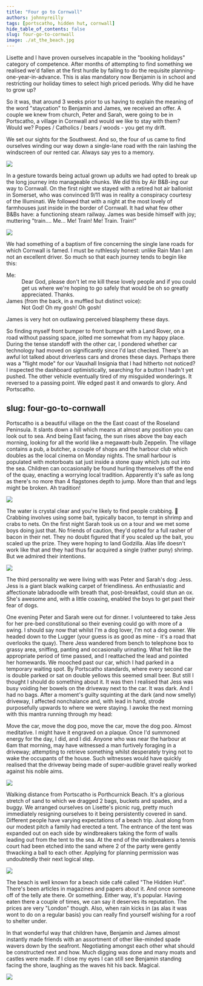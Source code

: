 ```yaml
---
title: "Four go to Cornwall"
authors: johnnyreilly
tags: [portscatho, hidden hut, cornwall]
hide_table_of_contents: false
slug: four-go-to-cornwall
image: ./at_the_beach.jpg
---
```

Lisette and I have proven ourselves incapable in the "booking holidays" category of competence. After months of attempting to find something we realised we'd fallen at the first hurdle by failing to do the requisite planning-one-year-in-advance. This is alas mandatory now Benjamin is in school and restricting our holiday times to select high priced periods. Why did he have to grow up?

So it was, that around 3 weeks prior to us having to explain the meaning of the word "staycation" to Benjamin and James, we received an offer. A couple we knew from church, Peter and Sarah, were going to be in Portscatho, a village in Cornwall and would we like to stay with them? Would we? Popes / Catholics / bears / woods - you get my drift.

<!---

<p>It was, to be honest, a slightly more considered decision than that. Lisette was concerned for Peter and Sarah's sleep; Benjamin and James being the very definition of early risers. Knowing that our potential hosts / housemates (... hostmates? yes!) had raised boys, my view was: they've been there; they'll understand. Lisette was more: they've been there - perhaps they don't want a reminder? Reader: self-interest will out.</p>

--->

We set our sights for the Southwest. And so, the four of us came to find ourselves winding our way down a single-lane road with the rain lashing the windscreen of our rented car. Always say yes to a memory.

![](boys_with_trains.jpg)

In a gesture towards being actual grown up adults we had opted to break up the long journey into manageable chunks. We did this by Air B&B-ing our way to Cornwall. On the first night we stayed with a retired hot air ballonist in Somerset, who was convinced 9/11 was in reality a conspiracy courtesy of the Illuminati. We followed that with a night at the most lovely of farmhouses just inside in the border of Cornwall. It had what few other B&Bs have: a functioning steam railway. James was beside himself with joy; muttering "train.... Me... Me! Train! Me! Train. Train!"

![](James_delighted.jpg)

We had something of a baptism of fire concerning the single lane roads for which Cornwall is famed. I must be ruthlessly honest: unlike Rain Man I am not an excellent driver. So much so that each journey tends to begin like this:



<dl><dt>Me:</dt><dd>Dear God, please don't let me kill these lovely people and if you could get us where we're hoping to go safely that would be oh so greatly appreciated. Thanks. </dd><dt>James (from the back, in a muffled but distinct voice):</dt><dd>Not God! Oh my gosh! Oh gosh!</dd></dl>



James is very hot on outlawing perceived blasphemy these days.

So finding myself front bumper to front bumper with a Land Rover, on a road without passing space, jolted me somewhat from my happy place. During the tense standoff with the other car, I pondered whether car technology had moved on significantly since I'd last checked. There's an awful lot talked about driverless cars and drones these days. Perhaps there was a "flight mode" for our Vauxhall Insignia that I had hitherto not noticed? I inspected the dashboard optimistically, searching for a button I hadn't yet pushed. The other vehicle eventually tired of my misguided wonderings. It reversed to a passing point. We edged past it and onwards to glory. And Portscatho.

slug: four-go-to-cornwall
---

Portscatho is a beautiful village on the the East coast of the Roseland Peninsula. It slants down a hill which means at almost any position you can look out to sea. And being East facing, the sun rises above the bay each morning, looking for all the world like a megawatt-bulb Zeppelin. The village contains a pub, a butcher, a couple of shops and the harbour club which doubles as the local cinema on Monday nights. The small harbour is populated with motorboats sat just inside a stone quay which juts out into the sea. Children can occasionally be found hurling themselves off the end of the quay, enacting a worrying local tradition. Apparently it's safe as long as there's no more than 4 flagstones depth to jump. More than that and legs might be broken. Ah tradition!

![](https://blogger.googleusercontent.com/img/b/R29vZ2xl/AVvXsEhfC0EKK3XZRk__gk16-JrRDld3ad2UnGib6XssdgAoNkzjRydN8NEbS0ZXJTLwMKDBODwmZmwXTbPEVxYiPrh4hZSEqSf959W7faruf4_XuOBntOn14EfXlYQBdZwWj5ZSac_n0AM4aDw/s400/IMG_20170810_063828.jpg)

The water is crystal clear and you're likely to find people crabbing. 🦀 Crabbing involves using some bait, typically bacon, to tempt in shrimp and crabs to nets. On the first night Sarah took us on a tour and we met some boys doing just that. No friends of caution, they'd opted for a full rasher of bacon in their net. They no doubt figured that if you scaled up the bait, you scaled up the prize. They were hoping to land Godzilla. Alas life doesn't work like that and they had thus far acquired a single (rather puny) shrimp. But we admired their intentions.

![](https://blogger.googleusercontent.com/img/b/R29vZ2xl/AVvXsEgiBwL-tT2w3DTxsOjbR_RbBAp89a5NKsuaYt2pq2uXXtkbFoYJgjmFQGhZwWnqsecMjLVdWvvYJfvg_5iRHnq1Ja1Sz2t-tKSaMlMaAj5NmR05jhEItehmPc6k2_PPtHwwLY3D8g9KG4U/s400/IMG_20170810_075933.jpg)

The third personality we were living with was Peter and Sarah's dog: Jess. Jess is a giant black walking carpet of friendliness. An enthusiastic and affectionate labradoodle with breath that, post-breakfast, could stun an ox. She's awesome and, with a little coaxing, enabled the boys to get past their fear of dogs.

One evening Peter and Sarah were out for dinner. I volunteered to take Jess for her pre-bed constitutional so their evening could go with more of a swing. I should say now that whilst I'm a dog lover, I'm not a dog owner. We headed down to the Lugger (your guess is as good as mine - it's a road that overlooks the quay). There Jess wandered from bench to telephone box to grassy area, sniffing, panting and occasionally urinating. What felt like the appropriate period of time passed, and I reattached the lead and pointed her homewards. We mooched past our car, which I had parked in a temporary waiting spot. By Portscatho standards, where every second car is double parked or sat on double yellows this seemed small beer. But still I thought I should do something about it. It was then I realised that Jess was busy voiding her bowels on the driveway next to the car. It was dark. And I had no bags. After a moment's guilty squinting at the dark (and now smelly) driveway, I affected nonchalance and, with lead in hand, strode purposefully upwards to where we were staying. I awoke the next morning with this mantra running through my head:

Move the car, move the dog poo, move the car, move the dog poo. Almost meditative. I might have it engraved on a plaque. Once I'd summoned energy for the day, I did, and I did. Anyone who was near the harbour at 6am that morning, may have witnessed a man furtively foraging in a driveway; attempting to retrieve something whilst desperately trying not to wake the occupants of the house. Such witnesses would have quickly realised that the driveway being made of super-audible gravel really worked against his noble aims.

![](James_tongue.jpg)

Walking distance from Portscatho is Porthcurnick Beach. It's a glorious stretch of sand to which we dragged 2 bags, buckets and spades, and a buggy. We arranged ourselves on Lisette's picnic rug, pretty much immediately resigning ourselves to it being persistently covered in sand. Different people have varying expectations of a beach trip. Just along from our modest pitch a family had erected a tent. The entrance of the tent was expanded out on each side by windbreakers taking the form of walls leading out from the tent to the sea. At the end of the windbreakers a tennis court had been etched into the sand where 2 of the party were gently thwacking a ball to each other. Applying for planning permission was undoubtedly their next logical step.

![](IMG_20170810_111534.jpg)

The beach is well known for a beach side café called "The Hidden Hut". There's been articles in magazines and papers about it. And once someone off of the telly ate there. Or something. Either way, it's popular. Having eaten there a couple of times, we can say it deserves its reputation. The prices are very "London" though. Also, when rain kicks in (as alas it was wont to do on a regular basis) you can really find yourself wishing for a roof to shelter under.

In that wonderful way that children have, Benjamin and James almost instantly made friends with an assortment of other like-minded spade wavers down by the seafront. Negotiating amongst each other what should be constructed next and how. Much digging was done and many moats and castles were made. If I close my eyes I can still see Benjamin standing facing the shore, laughing as the waves hit his back. Magical.

![](at_the_beach.jpg)


